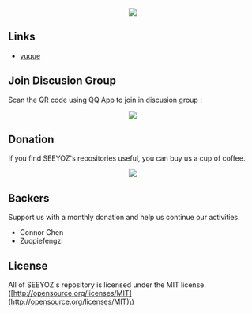 <div align="center"><img  src="https://i.loli.net/2019/05/21/5ce3c14de11a544854.png"/></div>


## Links 
- [yuque](https://github.com/seeyoz/seeyoz.github.io/tree/master/yuque)

## Join Discusion Group
Scan the QR code using QQ App to join in discusion group :
<div align="center"><img  src="https://i.loli.net/2019/05/21/5ce3c14e3329687838.png"/></div>

## Donation
If you find SEEYOZ's repositories useful, you can buy us a cup of coffee.
<div align="center"><img  src="https://i.loli.net/2019/05/21/5ce3c14e3fe3c67920.png"/></div>


## Backers
Support us with a monthly donation and help us continue our activities. 
- Connor Chen
- Zuopiefengzi

## License
All of SEEYOZ's repository is licensed under the MIT license. \([http://opensource.org/licenses/MIT](http://opensource.org/licenses/MIT)\)